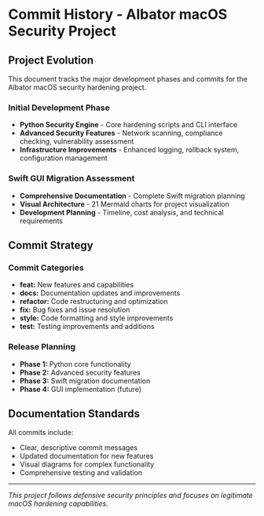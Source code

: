 # Commit History - Albator macOS Security Project

## Project Evolution

This document tracks the major development phases and commits for the Albator macOS security hardening project.

### Initial Development Phase
- **Python Security Engine** - Core hardening scripts and CLI interface
- **Advanced Security Features** - Network scanning, compliance checking, vulnerability assessment
- **Infrastructure Improvements** - Enhanced logging, rollback system, configuration management

### Swift GUI Migration Assessment
- **Comprehensive Documentation** - Complete Swift migration planning
- **Visual Architecture** - 21 Mermaid charts for project visualization
- **Development Planning** - Timeline, cost analysis, and technical requirements

## Commit Strategy

### Commit Categories
- **feat:** New features and capabilities
- **docs:** Documentation updates and improvements  
- **refactor:** Code restructuring and optimization
- **fix:** Bug fixes and issue resolution
- **style:** Code formatting and style improvements
- **test:** Testing improvements and additions

### Release Planning
- **Phase 1:** Python core functionality
- **Phase 2:** Advanced security features
- **Phase 3:** Swift migration documentation
- **Phase 4:** GUI implementation (future)

## Documentation Standards

All commits include:
- Clear, descriptive commit messages
- Updated documentation for new features
- Visual diagrams for complex functionality
- Comprehensive testing and validation

---

*This project follows defensive security principles and focuses on legitimate macOS hardening capabilities.*